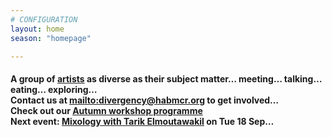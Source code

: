 ```yaml
---
# CONFIGURATION
layout: home
season: "homepage"

---  
```

#### A group of [artists](/current/artist) as diverse as their subject matter… meeting… talking… eating… exploring…<br>Contact us at <mailto:divergency@habmcr.org> to get involved…<br>Check out our [Autumn workshop programme](/current/event) <br>Next event: [Mixology with Tarik Elmoutawakil](/current/event/sep2018) on Tue 18 Sep…